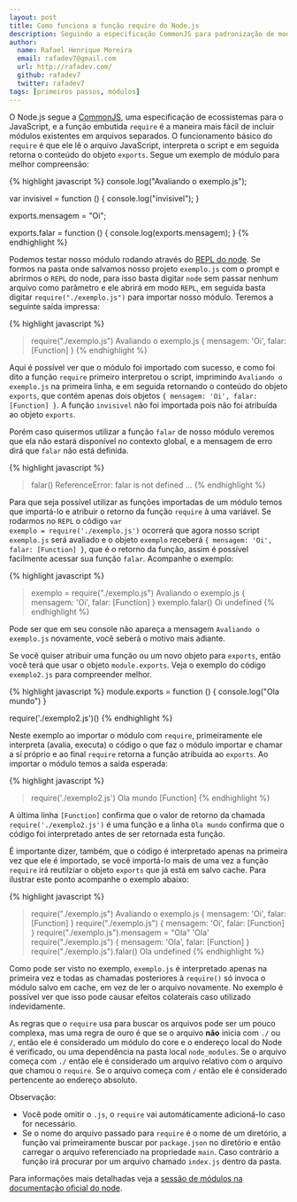 ```yaml
---
layout: post
title: Como funciona a função require do Node.js
description: Seguindo a especificação CommonJS para padronização de modulos em JavaScript, a função require é fundamental para o funcionamento correto de módulos em Node.js
author:
  name: Rafael Henrique Moreira
  email: rafadev7@gmail.com
  url: http://rafadev.com/
  github: rafadev7
  twitter: rafadev7
tags: [primeiros passos, módulos]
---
```

O Node.js segue a [CommonJS][], uma especificação de ecossistemas para o JavaScript, e a função embutida <code>require</code> é a maneira mais fácil de incluir módulos existentes em arquivos separados. O funcionamento básico do <code>require</code> é que ele lê o arquivo JavaScript, interpreta o script e em seguida retorna o conteúdo do objeto <code>exports</code>. Segue um exemplo de módulo para melhor compreensão:

{% highlight javascript %}
console.log("Avaliando o exemplo.js");

var invisivel = function () {
  console.log("invisivel");
}

exports.mensagem = "Oi";

exports.falar = function () {
  console.log(exports.mensagem);
}
{% endhighlight %}

Podemos testar nosso módulo rodando através do [REPL do node][]. Se formos na pasta onde salvamos nosso projeto <code>exemplo.js</code> com o prompt e abrirmos o <code>REPL</code> do node, para isso basta digitar <code>node</code> sem passar nenhum arquivo como parâmetro e ele abrirá em modo <code>REPL</code>, em seguida basta digitar <code>require("./exemplo.js")</code> para importar nosso módulo. Teremos a seguinte saída impressa:

{% highlight javascript %}
> require("./exemplo.js")
Avaliando o exemplo.js
{ mensagem: 'Oi', falar: [Function] }
{% endhighlight %}

Aqui é possível ver que o módulo foi importado com sucesso, e como foi dito a função <code>require</code> primeiro interpretou o script, imprimindo <code>Avaliando o exemplo.js</code> na primeira linha, e em seguida retornando o conteúdo do objeto <code>exports</code>, que contém apenas dois objetos <code>{ mensagem: 'Oi', falar: [Function] }</code>. A função <code>invisivel</code> não foi importada pois não foi atribuída ao objeto <code>exports</code>.

Porém caso quisermos utilizar a função <code>falar</code> de nosso módulo veremos que ela não estará disponível no contexto global, e a mensagem de erro dirá que <code>falar</code> não está definida.

{% highlight javascript %}
> falar()
ReferenceError: falar is not defined
...
{% endhighlight %}

Para que seja possível utilizar as funções importadas de um módulo temos que importá-lo e atribuir o retorno da função <code>require</code> à uma variável. Se rodarmos no `REPL` o código <code>var exemplo = require('./exemplo.js')</code> ocorrerá que agora nosso script <code>exemplo.js</code> será avaliado e o objeto <code>exemplo</code> receberá <code>{ mensagem: 'Oi', falar: [Function] }</code>, que é o retorno da função, assim é possível facilmente acessar sua função <code>falar</code>. Acompanhe o exemplo:

{% highlight javascript %}
> exemplo = require("./exemplo.js")
Avaliando o exemplo.js
{ mensagem: 'Oi', falar: [Function] }
> exemplo.falar()
Oi
undefined
{% endhighlight %}

Pode ser que em seu console não apareça a mensagem <code>Avaliando o exemplo.js</code> novamente, você seberá o motivo mais adiante.

Se você quiser atribuir uma função ou um novo objeto para <code>exports</code>, então você terá que usar o objeto <code>module.exports</code>. Veja o exemplo do código <code>exemplo2.js</code> para compreender melhor.

{% highlight javascript %}
module.exports = function () {
  console.log("Ola mundo")
}

require('./exemplo2.js')()
{% endhighlight %}

Neste exemplo ao importar o módulo com <code>require</code>, primeiramente ele interpreta (avalia, executa) o código o que faz o módulo importar e chamar a sí próprio e ao final <code>require</code> retorna a função atribuida ao <code>exports</code>. Ao importar o módulo temos a saída esperada:

{% highlight javascript %}
> require('./exemplo2.js')
Ola mundo
[Function]
{% endhighlight %}

A última linha <code>[Function]</code> confirma que o valor de retorno da chamada <code>require('./exemplo2.js')</code> é uma função e a linha <code>Ola mundo</code> confirma que o código foi interpretado antes de ser retornada esta função.

É importante dizer, também, que o código é interpretado apenas na primeira vez que ele é importado, se você importá-lo mais de uma vez a função <code>require</code> irá reutilziar o objeto <code>exports</code> que já está em salvo cache. Para ilustrar este ponto acompanhe o exemplo abaixo:

{% highlight javascript %}
> require("./exemplo.js")
Avaliando o exemplo.js
{ mensagem: 'Oi', falar: [Function] }
> require("./exemplo.js")
{ mensagem: 'Oi', falar: [Function] }
> require("./exemplo.js").mensagem = "Ola"
'Ola'
> require("./exemplo.js")
{ mensagem: 'Ola', falar: [Function] }
> require("./exemplo.js").falar()
Ola
undefined
{% endhighlight %}

Como pode ser visto no exemplo, <code>exemplo.js</code> é interpretado apenas na primeira vez e todas as chamadas posteriores à <code>require()</code> só invoca o módulo salvo em cache, em vez de ler o arquivo novamente. No exemplo é possível ver que isso pode causar efeitos colaterais caso utilizado indevidamente.

As regras que o <code>require</code> usa para buscar os arquivos pode ser um pouco complexa, mas uma regra de ouro é que se o arquivo <strong>não</strong> inicia com <code>./</code> ou <code>/</code>, então ele é considerado um módulo do core e o endereço local do Node é verificado, ou uma dependência na pasta local <code>node_modules</code>. Se o arquivo começa com <code>./</code> então ele é considerado um arquivo relativo com o arquivo que chamou o <code>require</code>. Se o arquivo começa com <code>/</code> então ele é considerado pertencente ao endereço absoluto.

Observação:
- Você pode omitir o <code>.js</code>, o <code>require</code> vai automáticamente adicioná-lo caso for necessário.
- Se o nome do arquivo passado para <code>require</code> é o nome de um diretório, a função vai primeiramente buscar por <code>package.json</code> no diretório e então carregar o arquivo referenciado na propriedade <code>main</code>. Caso contrário a função irá procurar por um arquivo chamado <code>index.js</code> dentro da pasta.

Para informações mais detalhadas veja a [sessão de módulos na documentação oficial do node][].


[CommonJS]: http://pt.wikipedia.org/wiki/CommonJS
[REPL do node]: http://nodebr.com/como-usar-o-repl-do-nodejs/
[sessão de módulos na documentação oficial do node]: http://nodejs.org/api/modules.html